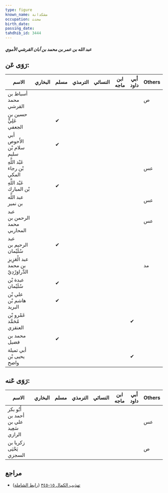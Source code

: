 ```yaml
---
type: figure
known_name: مشكدانة
occupation: محدث
birth_date:
passing_date:
tahdhib_id: 3444
---
```

##### عبد الله بن عمر بن محمد بن أبان القرشي الأموي

## رَوَى عَن:
| الاسم                                  | البخاري | مسلم | الترمذي | النسائي | ابن ماجه | أبي داود | Others |
| -------------------------------------- | ------- | ---- | ------- | ------- | -------- | -------- | ------ |
| أسباط بن محمد القرشي                   |         |      |         |         |          |          | ص      |
| حسين بن عَلِيٍّ الجعفي                 |         | ✔    |         |         |          |          |        |
| أبي الأَحوص سلام بْن سليم              |         | ✔    |         |         |          |          |        |
| عَبْد اللَّهِ بْن رجاء المكي           |         |      |         |         |          |          | عس     |
| عَبْد اللَّهِ بْن المبارك              |         | ✔    |         |         |          |          |        |
| عبد اللَّه بن نمير                     |         |      |         |         |          |          | عس     |
| عبد الرحمن بن محمد المحاربي            |         |      |         |         |          |          | عس     |
| عبد الرحيم بن سُلَيْمان                |         | ✔    |         |         |          |          |        |
| عبد الْعَزِيزِ بن محمد الدَّراوَرْدِيّ |         |      |         |         |          |          | مد     |
| عبدة بْن سُلَيْمان                     |         | ✔    |         |         |          |          |        |
| علي بْن هاشم بْن البريد                |         | ✔    |         |         |          |          |        |
| عَمْرو بْن مُحَمَّد العنقزي            |         |      |         |         |          | ✔        |        |
| محمد بن فضيل                           |         | ✔    |         |         |          |          |        |
| أبي تميلة يحيى بْن واضح                |         |      |         |         |          | ✔        |        |
## رَوَى عَنه:
| الاسم                                  | البخاري | مسلم | الترمذي | النسائي | ابن ماجه | أبي داود | Others |
| -------------------------------------- | ------- | ---- | ------- | ------- | -------- | -------- | ------ |
| أَبُو بكر أحمد بن علي بن سَعِيد الرازي |         |      |         |         |          |          | عس     |
| زكريا بن يَحْيَى السجزي                |         |      |         |         |          |          | ص      |
## مراجع
- [تهذيب الكمال ١٥-٣٤٥](obsidian://open?vault=Tahdhib-al-Kamal&file=Figures/٣٤٤٤-عبد%20الله%20بن%20عمر%20بن%20محمد%20بن%20أبان%20القرشي%20الأموي) ([رابط الشاملة](https://shamela.ws/book/3722/7829))